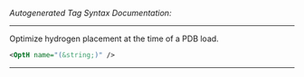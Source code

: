 <!-- THIS IS AN AUTOGENERATED FILE: Don't edit it directly, instead change the schema definition in the code itself. -->

_Autogenerated Tag Syntax Documentation:_

---
Optimize hydrogen placement at the time of a PDB load.

```xml
<OptH name="(&string;)" />
```



---
